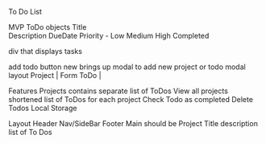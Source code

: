 To Do List

MVP
ToDo objects
    Title  
    Description
    DueDate
    Priority - Low Medium High
    Completed

div that displays tasks

add todo button
new brings up modal to add new project or todo
    modal layout
        Project | Form
        ToDo    | 

Features
    Projects
        contains separate list of ToDos
    View all projects
        shortened list of ToDos for each project
    Check Todo as completed
    Delete Todos
    Local Storage

Layout
Header
Nav/SideBar
Footer
Main
    should be Project Title
                description
                list of To Dos